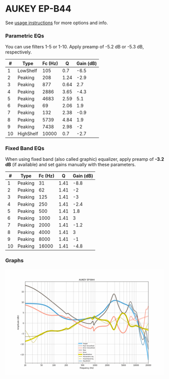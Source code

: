 # AUKEY EP-B44
See [usage instructions](https://github.com/jaakkopasanen/AutoEq#usage) for more options and info.

### Parametric EQs
You can use filters 1-5 or 1-10. Apply preamp of -5.2 dB or -5.3 dB, respectively.

|   # | Type      |   Fc (Hz) |    Q |   Gain (dB) |
|-----|-----------|-----------|------|-------------|
|   1 | LowShelf  |       105 | 0.7  |        -6.5 |
|   2 | Peaking   |       208 | 1.24 |        -2.9 |
|   3 | Peaking   |       877 | 0.64 |         2.7 |
|   4 | Peaking   |      2886 | 3.65 |        -4.3 |
|   5 | Peaking   |      4683 | 2.59 |         5.1 |
|   6 | Peaking   |        69 | 2.06 |         1.9 |
|   7 | Peaking   |       132 | 2.38 |        -0.9 |
|   8 | Peaking   |      5739 | 4.84 |         1.9 |
|   9 | Peaking   |      7438 | 2.98 |        -2   |
|  10 | HighShelf |     10000 | 0.7  |        -2.7 |

### Fixed Band EQs
When using fixed band (also called graphic) equalizer, apply preamp of **-3.2 dB** (if available) and set gains manually with these parameters.

|   # | Type    |   Fc (Hz) |    Q |   Gain (dB) |
|-----|---------|-----------|------|-------------|
|   1 | Peaking |        31 | 1.41 |        -8.8 |
|   2 | Peaking |        62 | 1.41 |        -2   |
|   3 | Peaking |       125 | 1.41 |        -3   |
|   4 | Peaking |       250 | 1.41 |        -2.4 |
|   5 | Peaking |       500 | 1.41 |         1.8 |
|   6 | Peaking |      1000 | 1.41 |         3   |
|   7 | Peaking |      2000 | 1.41 |        -1.2 |
|   8 | Peaking |      4000 | 1.41 |         3   |
|   9 | Peaking |      8000 | 1.41 |        -1   |
|  10 | Peaking |     16000 | 1.41 |        -4.8 |

### Graphs
![](./AUKEY%20EP-B44.png)
